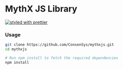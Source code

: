 # MythX JS Library

[![styled with prettier](https://img.shields.io/badge/styled_with-prettier-ff69b4.svg)](https://github.com/prettier/prettier)

### Usage

```bash
git clone https://github.com/ConsenSys/mythxjs.git
cd mythxjs

# Run npm install to fetch the required dependencies
npm install
```
